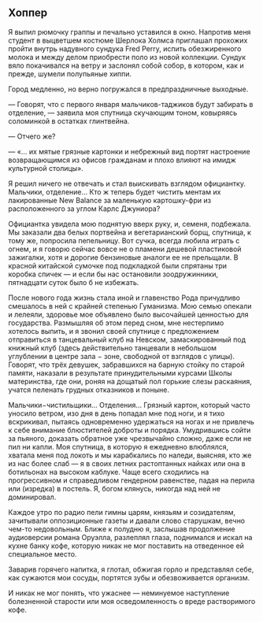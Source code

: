 ## Хоппер

Я выпил рюмочку граппы и печально уставился в окно. Напротив меня студент в выцветшем костюме Шерлока Холмса приглашал прохожих пройти внутрь надувного сундука Fred Perry, испить обезжиренного молока и между делом приобрести поло из новой коллекции. Сундук вяло покачивался на ветру и заслонял собой собор, в котором, как и прежде, шумели полупьяные хиппи.

Город медленно, но верно погружался в предпраздничные выходные.

— Говорят, что с первого января мальчиков-таджиков будут забирать в отделение, — заявила моя спутница скучающим тоном, ковыряясь соломинкой в остатках глинтвейна.

— Отчего же?

— «… их мятые грязные картонки и небрежный вид портят настроение возвращающимся из офисов гражданам и плохо влияют на имидж культурной столицы».

Я решил ничего не отвечать и стал выискивать взглядом официантку. Мальчики, отделение... Кто ж теперь будет чистить ментам их лакированные New Balance за маленькую картошку-фри из расположенного за углом Карлс Джуниора?

Официантка увидела мою поднятую вверх руку, и, семеня, подбежала. Мы заказали два белых портвейна и вегетарианский борщ, спутница, к тому же, попросила пепельницу. Вот сучка, всегда любила играть с огнем, и я говорю сейчас вовсе не о пламени дешевой пластиковой зажигалки, хотя и дорогие бензиновые аналоги ее не прельщали. В красной китайской сумочке под подкладкой были спрятаны три коробка спичек — и если бы нас остановили зоодружинники, пятнадцати суток было б не избежать.

После нового года жизнь стала иной и главенство Рода причудливо смешалось в ней с крайней степенью Гуманизма. Мою семью опекали и лелеяли, здоровье мое объявлено было высочайшей ценностью для государства. Размышляя об этом перед сном, мне нестерпимо хотелось выпить, и я звонил своей спутнице с предложением отправиться в танцевальный клуб на Невском, замаскированный под книжный клуб (здесь действительно танцевали в небольшом углублении в центре зала − зоне, свободной от взглядов с улицы). Говорят, что трёх девушек, забравшихся на барную стойку по старой памяти, наказали в результате принудительными курсами Школы материнства, где они, роняя на дощатый пол горькие слезы раскаяния, учатся пеленать грудных отказников и поныне.

Мальчики−чистильщики... Отделения... Грязный картон, который часто уносило ветром, изо дня в день попадал мне под ноги, и я тихо вскрикивал, пытаясь одновременно удержаться на ногах и не привлечь к себе внимание блюстителей доброты и порядка. Умудрившись сойти за пьяного, доказать обратное уже чрезвычайно сложно, даже если не пил ни капли. Моя спутница, в которую я ежедневно влюблялся, хватала меня под локоть и мы карабкались по наледи, выясняя, кто же из нас более слаб — я в своих летних растоптанных найках или она в ботильонах на высоком каблуке. Чаще всего сходились на прогрессивном и справедливом гендерном равенстве, падая на перила или (изредка) в постель. Я, богом клянусь, никогда над ней не доминировал.

Каждое утро по радио пели гимны царям, князьям и созидателям, зачитывали оппозиционные газеты и давали слово старушкам, вечно чем-то недовольным. Ближе к полудню я, заслышав продолжение аудиоверсии романа Оруэлла, разлеплял глаза, поднимался и искал на кухне банку кофе, которую никак не мог поставить на отведенное ей специальное место.

Заварив горячего напитка, я глотал, обжигая горло и представлял себе, как сужаются мои сосуды, портятся зубы и обезвоживается организм. 

И никак не мог понять, что ужаснее — неминуемое наступление болезненной старости или моя осведомленность о вреде растворимого кофе.
